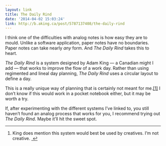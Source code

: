 ```yaml
---
layout: link
title: The Daily Rind
date: '2014-04-02 15:03:24'
link: http://b.aking.ca/post/5787137408/the-daily-rind
---
```


<p>I think one of the difficulties with analog notes is how easy they are to mould. Unlike a software application, paper notes have no boundaries. Paper notes can take nearly <em>any</em> form. And <em>The Daily Rind</em> takes this to heart. </p>

<p><em>The Daily Rind</em> is a system designed by Adam King — a Canadian might I add — that works to improve the flow of a work day. Rather than using regimented and lineal day planning, <em>The Daily Rind</em> uses a circular layout to define a day. </p>

<p>This is a really unique way of planning that is certainly not meant for me.<a href="#fn:1" id="fnref:1" title="see footnote" class="footnote">[1]</a> I don’t know if this would work in a pocket notebook either, but it may be worth a try. </p>

<p>If, after experimenting with the different systems I’ve linked to, you still haven’t found an analog process that works for you, I recommend trying out <em>The Daily Rind</em>. Maybe it’ll hit the sweet spot. </p>

<div class="footnotes">
<hr />
<ol>

<li id="fn:1">
<p>King does mention this system would best be used by creatives. I’m not creative.  <a href="#fnref:1" title="return to article" class="reversefootnote"> ↩</a></p>
</li>

</ol>
</div>